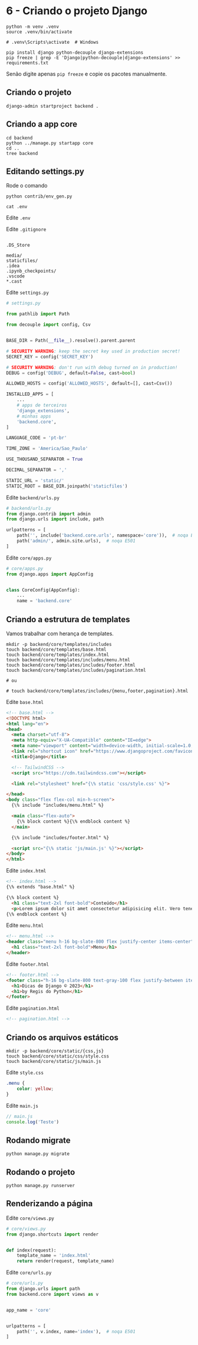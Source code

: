 # 6 - Criando o projeto Django

```
python -m venv .venv
source .venv/bin/activate

# .venv\Scripts\activate  # Windows

pip install django python-decouple django-extensions
pip freeze | grep -E 'Django|python-decouple|django-extensions' >> requirements.txt
```

Senão digite apenas `pip freeze` e copie os pacotes manualmente.

## Criando o projeto

```
django-admin startproject backend .
```

## Criando a app core

```
cd backend
python ../manage.py startapp core
cd ..
tree backend
```

## Editando settings.py

Rode o comando

```
python contrib/env_gen.py

cat .env
```

Edite `.env`

Edite `.gitignore`

```

.DS_Store

media/
staticfiles/
.idea
.ipynb_checkpoints/
.vscode
*.cast
```

Edite `settings.py`

```python
# settings.py

from pathlib import Path

from decouple import config, Csv


BASE_DIR = Path(__file__).resolve().parent.parent

# SECURITY WARNING: keep the secret key used in production secret!
SECRET_KEY = config('SECRET_KEY')

# SECURITY WARNING: don't run with debug turned on in production!
DEBUG = config('DEBUG', default=False, cast=bool)

ALLOWED_HOSTS = config('ALLOWED_HOSTS', default=[], cast=Csv())

INSTALLED_APPS = [
    ...
    # apps de terceiros
    'django_extensions',
    # minhas apps
    'backend.core',
]

LANGUAGE_CODE = 'pt-br'

TIME_ZONE = 'America/Sao_Paulo'

USE_THOUSAND_SEPARATOR = True

DECIMAL_SEPARATOR = ','

STATIC_URL = 'static/'
STATIC_ROOT = BASE_DIR.joinpath('staticfiles')
```

Edite `backend/urls.py`

```python
# backend/urls.py
from django.contrib import admin
from django.urls import include, path

urlpatterns = [
    path('', include('backend.core.urls', namespace='core')),  # noqa E501
    path('admin/', admin.site.urls),  # noqa E501
]
```

Edite `core/apps.py`

```python
# core/apps.py
from django.apps import AppConfig


class CoreConfig(AppConfig):
    ...
    name = 'backend.core'
```

## Criando a estrutura de templates

Vamos trabalhar com herança de templates.

```
mkdir -p backend/core/templates/includes
touch backend/core/templates/base.html
touch backend/core/templates/index.html
touch backend/core/templates/includes/menu.html
touch backend/core/templates/includes/footer.html
touch backend/core/templates/includes/pagination.html

# ou

# touch backend/core/templates/includes/{menu,footer,pagination}.html
```

Edite `base.html`

```html
<!-- base.html -->
<!DOCTYPE html>
<html lang="en">
<head>
  <meta charset="utf-8">
  <meta http-equiv="X-UA-Compatible" content="IE=edge">
  <meta name="viewport" content="width=device-width, initial-scale=1.0, shrink-to-fit=no">
  <link rel="shortcut icon" href="https://www.djangoproject.com/favicon.ico">
  <title>Django</title>

  <!-- TailwindCSS -->
  <script src="https://cdn.tailwindcss.com"></script>

  <link rel="stylesheet" href="{\% static 'css/style.css' %}">

</head>
<body class="flex flex-col min-h-screen">
  {\% include "includes/menu.html" %}

  <main class="flex-auto">
    {\% block content %}{\% endblock content %}
  </main>

  {\% include "includes/footer.html" %}

  <script src="{\% static 'js/main.js' %}"></script>
</body>
</html>
```
Edite `index.html`

```html
<!-- index.html -->
{\% extends "base.html" %}

{\% block content %}
  <h1 class="text-2xl font-bold">Conteúdo</h1>
  <p>Lorem ipsum dolor sit amet consectetur adipisicing elit. Vero tenetur repudiandae id animi, labore magni cumque tempore eum culpa esse exercitationem modi est enim sunt in maxime aut quo deleniti!</p>
{\% endblock content %}
```
Edite `menu.html`

```html
<!-- menu.html -->
<header class="menu h-16 bg-slate-800 flex justify-center items-center">
  <h1 class="text-2xl font-bold">Menu</h1>
</header>
```

Edite `footer.html`

```html
<!-- footer.html -->
<footer class="h-16 bg-slate-800 text-gray-100 flex justify-between items-center px-4 text-lg">
  <h1>Dicas de Django © 2023</h1>
  <h1>by Regis do Python</h1>
</footer>
```
Edite `pagination.html`

```html
<!-- pagination.html -->
```

## Criando os arquivos estáticos

```
mkdir -p backend/core/static/{css,js}
touch backend/core/static/css/style.css
touch backend/core/static/js/main.js
```

Edite `style.css`

```css
.menu {
    color: yellow;
}
```
Edite `main.js`

```js
// main.js
console.log('Teste')
```

## Rodando migrate

```
python manage.py migrate
```

## Rodando o projeto

```
python manage.py runserver
```

## Renderizando a página

Edite `core/views.py`

```python
# core/views.py
from django.shortcuts import render


def index(request):
    template_name = 'index.html'
    return render(request, template_name)
```

Edite `core/urls.py`

```python
# core/urls.py
from django.urls import path
from backend.core import views as v


app_name = 'core'


urlpatterns = [
    path('', v.index, name='index'),  # noqa E501
]
```

